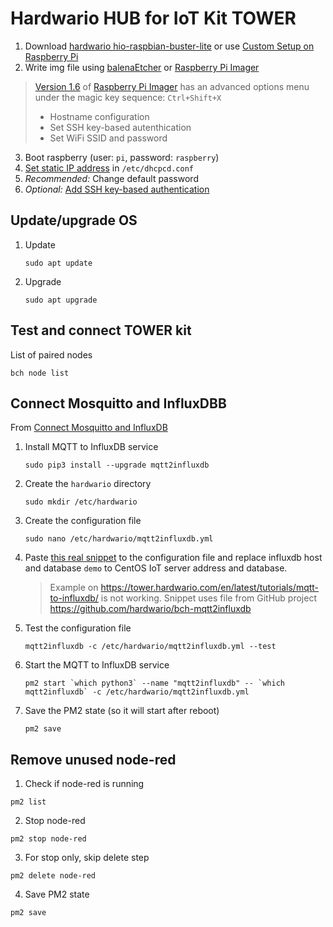 # Hardwario HUB for IoT Kit TOWER

1. Download [hardwario hio-raspbian-buster-lite](https://github.com/hardwario/bc-raspbian/releases) or use [Custom Setup on Raspberry Pi](https://tower.hardwario.com/en/latest/tutorials/custom-setup-on-raspberry-pi/)
2. Write img file using [balenaEtcher](https://www.balena.io/etcher/) or [Raspberry Pi Imager](https://www.raspberrypi.org/software/)
  > [Version 1.6](https://www.raspberrypi.org/blog/raspberry-pi-imager-update-to-v1-6/) of [Raspberry Pi Imager](https://www.raspberrypi.org/software/) has an advanced options menu under the magic key sequence: `Ctrl+Shift+X`
  > * Hostname configuration
  > * Set SSH key-based autenthication
  > * Set WiFi SSID and password
3. Boot raspberry (user: `pi`, password: `raspberry`)
4. [Set static IP address](https://www.raspberrypi.org/documentation/configuration/tcpip/) in `/etc/dhcpcd.conf`
5. *Recommended:* Change default password
6. *Optional:* [Add SSH key-based authentication](ssh.md)

## Update/upgrade OS

1. Update
    ```
    sudo apt update
    ```
2. Upgrade 
    ```
    sudo apt upgrade
    ```

## Test and connect TOWER kit

List of paired nodes
```
bch node list
```

## Connect Mosquitto and InfluxDBB
From [Connect Mosquitto and InfluxDB](https://tower.hardwario.com/en/latest/integrations/grafana-for-visualization/#connect-mosquitto-and-influxdb)

1. Install MQTT to InfluxDB service
    ```
    sudo pip3 install --upgrade mqtt2influxdb
    ```
2. Create the `hardwario` directory
    ```
    sudo mkdir /etc/hardwario
    ```
3. Create the configuration file
    ```
    sudo nano /etc/hardwario/mqtt2influxdb.yml
    ```
4. Paste [this real snippet](mqtt2influxdb.yml) to the configuration file and replace influxdb host and database `demo` to CentOS IoT server address and database.
   
   > Example on https://tower.hardwario.com/en/latest/tutorials/mqtt-to-influxdb/ is not working. Snippet uses file from GitHub project https://github.com/hardwario/bch-mqtt2influxdb

5. Test the configuration file
    ```
    mqtt2influxdb -c /etc/hardwario/mqtt2influxdb.yml --test
    ```
6. Start the MQTT to InfluxDB service
    ```
    pm2 start `which python3` --name "mqtt2influxdb" -- `which mqtt2influxdb` -c /etc/hardwario/mqtt2influxdb.yml
    ```
7. Save the PM2 state (so it will start after reboot)
    ```
    pm2 save
    ```

## Remove unused node-red
1. Check if node-red is running
```
pm2 list
```
2. Stop node-red
```
pm2 stop node-red
```
3. For stop only, skip delete step
```
pm2 delete node-red
```
4. Save PM2 state
```
pm2 save
```
